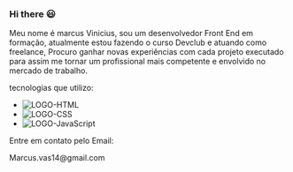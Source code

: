 ### Hi there :smiley:


Meu nome é marcus Vinicius, sou um desenvolvedor Front End em formação, atualmente estou fazendo o curso Devclub e atuando como freelance, Procuro ganhar novas experiências com cada projeto executado para assim me tornar um profissional mais competente e envolvido no mercado de trabalho.

tecnologias que utilizo:

- <img src="https://img.shields.io/badge/HTML5-E34F26?style=for-the-badge&logo=html5&logoColor=white" alt="LOGO-HTML">
- <img src="https://img.shields.io/badge/CSS3-1572B6?style=for-the-badge&logo=css3&logoColor=white" alt="LOGO-CSS">
- <img src="https://img.shields.io/badge/JavaScript-323330?style=for-the-badge&logo=javascript&logoColor=F7DF1E" alt="LOGO-JavaScript">

<p>Entre em contato pelo Email:<p/>
<p>Marcus.vas14@gmail.com<p/>
<!--
**MarcusVinicius14/MarcusVinicius14** is a ✨ _special_ ✨ repository because its `README.md` (this file) appears on your GitHub profile.

Here are some ideas to get you started:

- 🔭 I’m currently working on ...
- 🌱 I’m currently learning ...
- 👯 I’m looking to collaborate on ...
- 🤔 I’m looking for help with ...
- 💬 Ask me about ...
- 📫 How to reach me: ...
- 😄 Pronouns: ...
- ⚡ Fun fact: ...
-->
